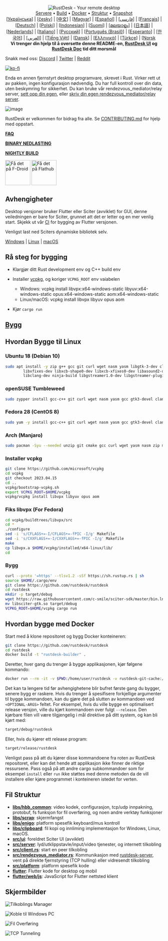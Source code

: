 <p align="center">
  <img src="res/logo-header.svg" alt="RustDesk - Your remote desktop"><br>
  <a href="#public-servers">Servere</a> •
  <a href="#raw-steps-to-build">Build</a> •
  <a href="#how-to-build-with-docker">Docker</a> •
  <a href="#file-structure">Struktur</a> •
  <a href="#snapshot">Snapshot</a><br>
  [<a href="docs/README-UA.md">Українська</a>] | [<a href="docs/README-CS.md">česky</a>] | [<a href="docs/README-ZH.md">中文</a>] | [<a href="docs/README-HU.md">Magyar</a>] | [<a href="docs/README-ES.md">Español</a>] | [<a href="docs/README-FA.md">فارسی</a>] | [<a href="docs/README-FR.md">Français</a>] | [<a href="docs/README-DE.md">Deutsch</a>] | [<a href="docs/README-PL.md">Polski</a>] | [<a href="docs/README-ID.md">Indonesian</a>] | [<a href="docs/README-FI.md">Suomi</a>] | [<a href="docs/README-ML.md">മലയാളം</a>] | [<a href="docs/README-JP.md">日本語</a>] | [<a href="docs/README-NL.md">Nederlands</a>] | [<a href="docs/README-IT.md">Italiano</a>] | [<a href="docs/README-RU.md">Русский</a>] | [<a href="docs/README-PTBR.md">Português (Brasil)</a>] | [<a href="docs/README-EO.md">Esperanto</a>] | [<a href="docs/README-KR.md">한국어</a>] | [<a href="docs/README-AR.md">العربي</a>] | [<a href="docs/README-VN.md">Tiếng Việt</a>] | [<a href="docs/README-DA.md">Dansk</a>] | [<a href="docs/README-GR.md">Ελληνικά</a>] | [<a href="docs/README-TR.md">Türkçe</a>] | [<a href="docs/README-NO.md">Norsk</a><br>
  <b>Vi trenger din hjelp til å oversette denne README-en, <a href="https://github.com/rustdesk/rustdesk/tree/master/src/lang">RustDesk UI</a> og <a href="https://github.com/rustdesk/doc.rustdesk.com">RustDesk Doc</a> tid ditt morsmål</b>
</p>

Snakk med oss: [Discord](https://discord.gg/nDceKgxnkV) | [Twitter](https://twitter.com/rustdesk) | [Reddit](https://www.reddit.com/r/rustdesk)

[![ko-fi](https://ko-fi.com/img/githubbutton_sm.svg)](https://ko-fi.com/I2I04VU09)

Enda en annen fjernstyrt desktop programvare, skrevet i Rust. Virker rett ut av pakken, ingen konfigurasjon nødvendig. Du har full kontroll over din data, uten beskymring for sikkerhet. Du kan bruke vår rendezvous_mediator/relay server, [sett opp din egen](https://rustdesk.com/server), eller [skriv din egen rendezvous_mediator/relay server](https://github.com/rustdesk/rustdesk-server-demo).

![image](https://user-images.githubusercontent.com/71636191/171661982-430285f0-2e12-4b1d-9957-4a58e375304d.png)

RustDesk er velkommen for bidrag fra alle. Se [CONTRIBUTING.md](docs/CONTRIBUTING-NO.md) for hjelp med oppstart.

[**FAQ**](https://github.com/rustdesk/rustdesk/wiki/FAQ)

[**BINARY NEDLASTING**](https://github.com/rustdesk/rustdesk/releases)

[**NIGHTLY BUILD**](https://github.com/rustdesk/rustdesk/releases/tag/nightly)

[<img src="https://f-droid.org/badge/get-it-on.png"
    alt="Få det på F-Droid"
    height="80">](https://f-droid.org/en/packages/pub.wuzi.mcxl)
[<img src="https://flathub.org/api/badge?svg&locale=en"
    alt="Få det på Flathub"
    height="80">](https://flathub.org/apps/com.rustdesk.RustDesk)

## Avhengigheter

Desktop versjoner bruker Flutter eller Sciter (avviklet) for GUI, denne veiledningen er bare for Sciter, grunnet att det er letter og en mer venlig start. Skjekk ut vår [CI](https://github.com/rustdesk/rustdesk/blob/master/.github/workflows/flutter-build.yml) for bygging av Flutter versjonen.

Venligst last ned Sciters dynamiske bibliotek selv.

[Windows](https://raw.githubusercontent.com/c-smile/sciter-sdk/master/bin.win/x64/sciter.dll) |
[Linux](https://raw.githubusercontent.com/c-smile/sciter-sdk/master/bin.lnx/x64/libsciter-gtk.so) |
[macOS](https://raw.githubusercontent.com/c-smile/sciter-sdk/master/bin.osx/libsciter.dylib)

## Rå steg for bygging

- Klargjør ditt Rust development env og C++ build env

- Installer [vcpkg](https://github.com/microsoft/vcpkg), og koriger `VCPKG_ROOT` env vaiabelen

  - Windows: vcpkg install libvpx:x64-windows-static libyuv:x64-windows-static opus:x64-windows-static aom:x64-windows-static
  - Linux/macOS: vcpkg install libvpx libyuv opus aom

- Kjør `cargo run`

## [Bygg](https://rustdesk.com/docs/en/dev/build/)

## Hvordan Bygge til Linux

### Ubuntu 18 (Debian 10)

```sh
sudo apt install -y zip g++ gcc git curl wget nasm yasm libgtk-3-dev clang libxcb-randr0-dev libxdo-dev \
        libxfixes-dev libxcb-shape0-dev libxcb-xfixes0-dev libasound2-dev libpulse-dev cmake make \
        libclang-dev ninja-build libgstreamer1.0-dev libgstreamer-plugins-base1.0-dev libpam0g-dev
```

### openSUSE Tumbleweed

```sh
sudo zypper install gcc-c++ git curl wget nasm yasm gcc gtk3-devel clang libxcb-devel libXfixes-devel cmake alsa-lib-devel gstreamer-devel gstreamer-plugins-base-devel xdotool-devel pam-devel
```

### Fedora 28 (CentOS 8)

```sh
sudo yum -y install gcc-c++ git curl wget nasm yasm gcc gtk3-devel clang libxcb-devel libxdo-devel libXfixes-devel pulseaudio-libs-devel cmake alsa-lib-devel gstreamer1-devel gstreamer1-plugins-base-devel pam-devel
```

### Arch (Manjaro)

```sh
sudo pacman -Syu --needed unzip git cmake gcc curl wget yasm nasm zip make pkg-config clang gtk3 xdotool libxcb libxfixes alsa-lib pipewire
```

### Installer vcpkg

```sh
git clone https://github.com/microsoft/vcpkg
cd vcpkg
git checkout 2023.04.15
cd ..
vcpkg/bootstrap-vcpkg.sh
export VCPKG_ROOT=$HOME/vcpkg
vcpkg/vcpkg install libvpx libyuv opus aom
```

### Fiks libvpx (For Fedora)

```sh
cd vcpkg/buildtrees/libvpx/src
cd *
./configure
sed -i 's/CFLAGS+=-I/CFLAGS+=-fPIC -I/g' Makefile
sed -i 's/CXXFLAGS+=-I/CXXFLAGS+=-fPIC -I/g' Makefile
make
cp libvpx.a $HOME/vcpkg/installed/x64-linux/lib/
cd
```

### Bygg

```sh
curl --proto '=https' --tlsv1.2 -sSf https://sh.rustup.rs | sh
source $HOME/.cargo/env
git clone https://github.com/rustdesk/rustdesk
cd rustdesk
mkdir -p target/debug
wget https://raw.githubusercontent.com/c-smile/sciter-sdk/master/bin.lnx/x64/libsciter-gtk.so
mv libsciter-gtk.so target/debug
VCPKG_ROOT=$HOME/vcpkg cargo run
```

## Hvordan bygge med Docker

Start med å klone repositoret og bygg Docker konteineren:

```sh
git clone https://github.com/rustdesk/rustdesk
cd rustdesk
docker build -t "rustdesk-builder" .
```

Deretter, hver gang du trenger å bygge applikasjonen, kjør følgene kommando:

```sh
docker run --rm -it -v $PWD:/home/user/rustdesk -v rustdesk-git-cache:/home/user/.cargo/git -v rustdesk-registry-cache:/home/user/.cargo/registry -e PUID="$(id -u)" -e PGID="$(id -g)" rustdesk-builder
```

Det kan ta lengere tid før avhengighetene blir bufret første gang du bygger, senere bygg er raskere. Hvis du trenger å spesifisere forkjellige argumenter til bygge kommandoen, kan du gjøre det på slutten av kommandoen ved `<OPTIONAL-ARGS>` feltet. For eksempel, hvis du ville bygge en optimalisert release versjon, ville du kjørt kommandoen over fulgt `--release`. Den kjørbare filen vill være tilgjengelig i mål direktive på ditt system, og kan bli kjørt med:

```sh
target/debug/rustdesk
```

Eller, hvis du kjører ett release program:

```sh
target/release/rustdesk
```

Venligst pass på att du kjører disse kommandoene fra roten av RustDesk repositoret, eller kan det hende att applikasjon ikke finner de riktige ressursene. Pass også på att andre cargo subkommandoer som for eksempel `install` eller `run` ikke støttes med denne metoden da de vill installere eller kjøre programmet i konteineren istedet for verten.

## Fil Struktur

- **[libs/hbb_common](https://github.com/rustdesk/rustdesk/tree/master/libs/hbb_common)**: video kodek, configurasjon, tcp/udp innpakning, protobuf, fs funksjon for fil overføring, og noen andre verktøy funksjoner
- **[libs/scrap](https://github.com/rustdesk/rustdesk/tree/master/libs/scrap)**: skjermfangst
- **[libs/enigo](https://github.com/rustdesk/rustdesk/tree/master/libs/enigo)**: platform spesefik keyboard/mus kontroll
- **[libs/clipboard](https://github.com/rustdesk/rustdesk/tree/master/libs/clipboard)**: fil kopi og innliming implementasjon for Windows, Linux, macOS.
- **[src/ui](https://github.com/rustdesk/rustdesk/tree/master/src/ui)**: foreldret Sciter UI (avviklet)
- **[src/server](https://github.com/rustdesk/rustdesk/tree/master/src/server)**: lyd/utklippstavle/input/video tjenester, og internett tilkobling
- **[src/client.rs](https://github.com/rustdesk/rustdesk/tree/master/src/client.rs)**: start en peer tilkobling
- **[src/rendezvous_mediator.rs](https://github.com/rustdesk/rustdesk/tree/master/src/rendezvous_mediator.rs)**: Kommunikasjon med [rustdesk-server](https://github.com/rustdesk/rustdesk-server), vent på direkte fjernstyring (TCP hulling) eller vidresendt tilkobling
- **[src/platform](https://github.com/rustdesk/rustdesk/tree/master/src/platform)**: platform spesefik kode
- **[flutter](https://github.com/rustdesk/rustdesk/tree/master/flutter)**: Flutter kode for desktop og mobil
- **[flutter/web/js](https://github.com/rustdesk/rustdesk/tree/master/flutter/web/js)**: JavaScript for Flutter nettsted klient

## Skjermbilder

![Tilkoblings Manager](https://github.com/rustdesk/rustdesk/assets/28412477/db82d4e7-c4bc-4823-8e6f-6af7eadf7651)

![Koble til Windows PC](https://github.com/rustdesk/rustdesk/assets/28412477/9baa91e9-3362-4d06-aa1a-7518edcbd7ea)

![Fil Overføring](https://github.com/rustdesk/rustdesk/assets/28412477/39511ad3-aa9a-4f8c-8947-1cce286a46ad)

![TCP Tunneling](https://github.com/rustdesk/rustdesk/assets/28412477/78e8708f-e87e-4570-8373-1360033ea6c5)

